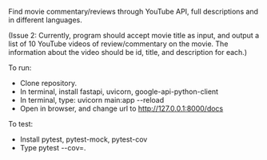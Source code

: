 Find movie commentary/reviews through YouTube API, full descriptions and in different languages.

(Issue 2: Currently, program should accept movie title as input,
 and output a list of 10 YouTube videos of review/commentary on the movie.
 The information about the video should be id, title, and description for each.)

To run:
* Clone repository.
* In terminal, install fastapi, uvicorn, google-api-python-client
* In terminal, type: uvicorn main:app --reload
* Open in browser, and change url to http://127.0.0.1:8000/docs

To test:
* Install pytest, pytest-mock, pytest-cov
* Type pytest --cov=.